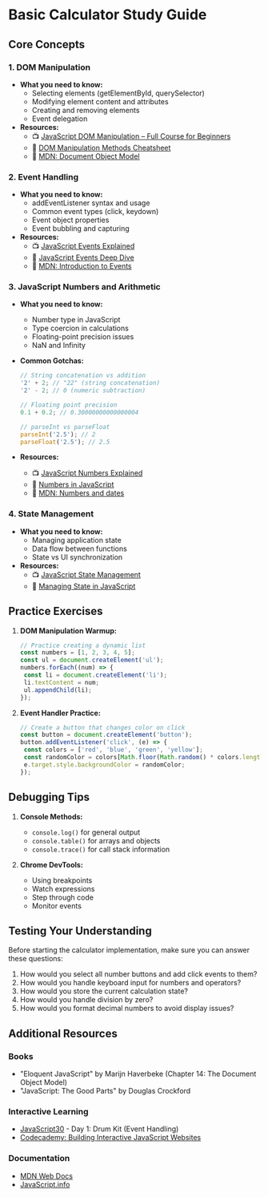 # Basic Calculator Study Guide

## Core Concepts

### 1. DOM Manipulation

- **What you need to know:**
  - Selecting elements (getElementById, querySelector)
  - Modifying element content and attributes
  - Creating and removing elements
  - Event delegation
- **Resources:**
  - 📺 [JavaScript DOM Manipulation – Full Course for Beginners](https://www.youtube.com/watch?v=5fb2aPlgoys)
  - 📝 [DOM Manipulation Methods Cheatsheet](https://www.codecademy.com/learn/fscp-building-interactive-websites-with-javascript/modules/fecp-javascript-and-the-dom/cheatsheet)
  - 🔗 [MDN: Document Object Model](https://developer.mozilla.org/en-US/docs/Web/API/Document_Object_Model)

### 2. Event Handling

- **What you need to know:**
  - addEventListener syntax and usage
  - Common event types (click, keydown)
  - Event object properties
  - Event bubbling and capturing
- **Resources:**
  - 📺 [JavaScript Events Explained](https://www.youtube.com/watch?v=e7v4mxW-aOo)
  - 📝 [JavaScript Events Deep Dive](https://javascript.info/events)
  - 🔗 [MDN: Introduction to Events](https://developer.mozilla.org/en-US/docs/Learn/JavaScript/Building_blocks/Events)

### 3. JavaScript Numbers and Arithmetic

- **What you need to know:**
  - Number type in JavaScript
  - Type coercion in calculations
  - Floating-point precision issues
  - NaN and Infinity
- **Common Gotchas:**

  ```javascript
  // String concatenation vs addition
  '2' + 2; // "22" (string concatenation)
  '2' - 2; // 0 (numeric subtraction)

  // Floating point precision
  0.1 + 0.2; // 0.30000000000000004

  // parseInt vs parseFloat
  parseInt('2.5'); // 2
  parseFloat('2.5'); // 2.5
  ```

- **Resources:**
  - 📺 [JavaScript Numbers Explained](https://www.youtube.com/watch?v=5yPf74sCu2k)
  - 📝 [Numbers in JavaScript](https://javascript.info/number)
  - 🔗 [MDN: Numbers and dates](https://developer.mozilla.org/en-US/docs/Web/JavaScript/Guide/Numbers_and_dates)

### 4. State Management

- **What you need to know:**
  - Managing application state
  - Data flow between functions
  - State vs UI synchronization
- **Resources:**
  - 📺 [JavaScript State Management](https://www.youtube.com/watch?v=kFe-xaM6fAc)
  - 📝 [Managing State in JavaScript](https://dev.to/javascript/managing-state-in-javascript-47ch)

## Practice Exercises

1. **DOM Manipulation Warmup:**

   ```javascript
   // Practice creating a dynamic list
   const numbers = [1, 2, 3, 4, 5];
   const ul = document.createElement('ul');
   numbers.forEach((num) => {
   	const li = document.createElement('li');
   	li.textContent = num;
   	ul.appendChild(li);
   });
   ```

2. **Event Handler Practice:**
   ```javascript
   // Create a button that changes color on click
   const button = document.createElement('button');
   button.addEventListener('click', (e) => {
   	const colors = ['red', 'blue', 'green', 'yellow'];
   	const randomColor = colors[Math.floor(Math.random() * colors.length)];
   	e.target.style.backgroundColor = randomColor;
   });
   ```

## Debugging Tips

1. **Console Methods:**

   - `console.log()` for general output
   - `console.table()` for arrays and objects
   - `console.trace()` for call stack information

2. **Chrome DevTools:**
   - Using breakpoints
   - Watch expressions
   - Step through code
   - Monitor events

## Testing Your Understanding

Before starting the calculator implementation, make sure you can answer these questions:

1. How would you select all number buttons and add click events to them?
2. How would you handle keyboard input for numbers and operators?
3. How would you store the current calculation state?
4. How would you handle division by zero?
5. How would you format decimal numbers to avoid display issues?

## Additional Resources

### Books

- "Eloquent JavaScript" by Marijn Haverbeke (Chapter 14: The Document Object Model)
- "JavaScript: The Good Parts" by Douglas Crockford

### Interactive Learning

- [JavaScript30](https://javascript30.com/) - Day 1: Drum Kit (Event Handling)
- [Codecademy: Building Interactive JavaScript Websites](https://www.codecademy.com/learn/build-interactive-websites)

### Documentation

- [MDN Web Docs](https://developer.mozilla.org/en-US/docs/Web/JavaScript)
- [JavaScript.info](https://javascript.info/)
